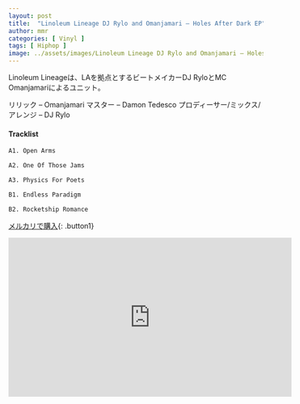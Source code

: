 ```yaml
---
layout: post
title:  "Linoleum Lineage DJ Rylo and Omanjamari – Holes After Dark EP"
author: mmr
categories: [ Vinyl ]
tags: [ Hiphop ]
image: ../assets/images/Linoleum Lineage DJ Rylo and Omanjamari – Holes After Dark EP.jpg
---
```


Linoleum Lineageは、LAを拠点とするビートメイカーDJ RyloとMC Omanjamariによるユニット。


リリック – Omanjamari
マスター – Damon Tedesco
プロディーサー/ミックス/アレンジ – DJ Rylo

#### Tracklist
```md
A1. Open Arms

A2. One Of Those Jams

A3. Physics For Poets

B1. Endless Paradigm

B2. Rocketship Romance
```

[メルカリで購入](https://jp.mercari.com/item/m38371047573?afid=6142608987){: .button1}

<iframe width="560" height="315" src="https://www.youtube.com/embed/I0EkvTdQZQo?si=Ktf69V9U1oDBJkps" title="YouTube video player" frameborder="0" allow="accelerometer; autoplay; clipboard-write; encrypted-media; gyroscope; picture-in-picture; web-share" referrerpolicy="strict-origin-when-cross-origin" allowfullscreen></iframe>